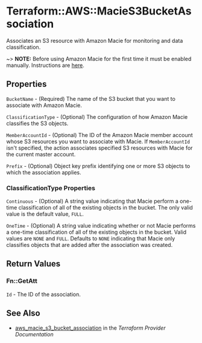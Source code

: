 # Terraform::AWS::MacieS3BucketAssociation

Associates an S3 resource with Amazon Macie for monitoring and data classification.

~> **NOTE:** Before using Amazon Macie for the first time it must be enabled manually. Instructions are [here](https://docs.aws.amazon.com/macie/latest/userguide/macie-setting-up.html#macie-setting-up-enable).

## Properties

`BucketName` - (Required) The name of the S3 bucket that you want to associate with Amazon Macie.

`ClassificationType` - (Optional) The configuration of how Amazon Macie classifies the S3 objects.

`MemberAccountId` - (Optional) The ID of the Amazon Macie member account whose S3 resources you want to associate with Macie. If `MemberAccountId` isn't specified, the action associates specified S3 resources with Macie for the current master account.

`Prefix` - (Optional) Object key prefix identifying one or more S3 objects to which the association applies.

### ClassificationType Properties

`Continuous` - (Optional) A string value indicating that Macie perform a one-time classification of all of the existing objects in the bucket.
The only valid value is the default value, `FULL`.

`OneTime` - (Optional) A string value indicating whether or not Macie performs a one-time classification of all of the existing objects in the bucket.
Valid values are `NONE` and `FULL`. Defaults to `NONE` indicating that Macie only classifies objects that are added after the association was created.


## Return Values

### Fn::GetAtt

`Id` - The ID of the association.

## See Also

* [aws_macie_s3_bucket_association](https://www.terraform.io/docs/providers/aws/r/macie_s3_bucket_association.html) in the _Terraform Provider Documentation_